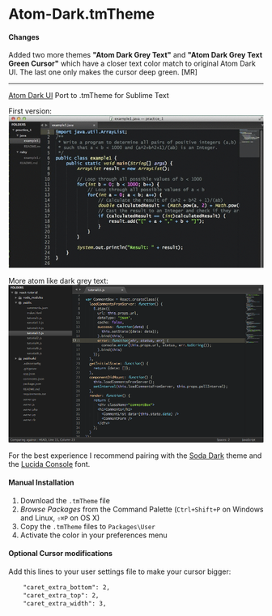Atom-Dark.tmTheme
=================

#### Changes

Added two more themes **"Atom Dark Grey Text"** and **"Atom Dark Grey Text Green Cursor"** which have a closer text color match to original Atom Dark UI. The last one only makes the cursor deep green. [MR]

---

[Atom Dark UI](https://github.com/atom/atom-dark-ui) Port to .tmTheme for Sublime Text

First version:  
![preview1](preview1.gif)

More atom like dark grey text:  
![preview2](preview2.png)

For the best experience I recommend pairing with the [Soda Dark](https://github.com/buymeasoda/soda-theme) theme and the [Lucida Console](http://www.ffonts.net/Lucida-Console.font) font.

#### Manual Installation

1. Download the `.tmTheme` file
2. *Browse Packages* from the Command Palette (`Ctrl+Shift+P` on Windows and Linux, `⇧⌘P` on OS X)
3. Copy the `.tmTheme` files to `Packages\User`
4. Activate the color in your preferences menu

#### Optional Cursor modifications

Add this lines to your user settings file to make your cursor bigger:

```
	"caret_extra_bottom": 2,
	"caret_extra_top": 2,
	"caret_extra_width": 3,
```
